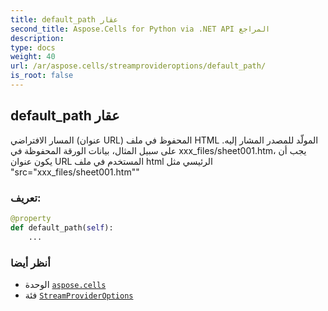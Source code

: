 ```yaml
---
title: default_path عقار
second_title: Aspose.Cells for Python via .NET API المراجع
description:
type: docs
weight: 40
url: /ar/aspose.cells/streamprovideroptions/default_path/
is_root: false
---
```

##  default_path عقار

المسار الافتراضي (عنوان URL) المحفوظ في ملف HTML المولّد للمصدر المشار إليه.
على سبيل المثال، بيانات الورقة المحفوظة في xxx_files/sheet001.htm، يجب أن يكون عنوان URL المستخدم في ملف html الرئيسي مثل "src="xxx_files/sheet001.htm""
###  تعريف:
```python
@property
def default_path(self):
    ...
```

###  أنظر أيضا
* الوحدة [`aspose.cells`](../../)
* فئة [`StreamProviderOptions`](/cells/python-net/ar/aspose.cells/streamprovideroptions)

